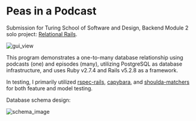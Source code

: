 # Peas in a Podcast

Submission for Turing School of Software and Design, Backend Module 2 solo project: [Relational Rails](https://backend.turing.edu/module2/projects/relational_rails).

![gui_view](https://user-images.githubusercontent.com/17027357/178799136-2e9da39f-d2e7-4fd4-b36f-31fe89ef4b03.png)

This program demonstrates a one-to-many database relationship using podcasts (one) and episodes (many), utilizing PostgreSQL as database infrastructure, and uses Ruby v2.7.4 and Rails v5.2.8 as a framework. 

In testing, I primarily utilized [rspec-rails](https://relishapp.com/rspec/rspec-rails/docs), [capybara](http://teamcapybara.github.io/capybara/), and [shoulda-matchers](https://matchers.shoulda.io/) for both feature and model testing. 

Database schema design:

![schema_image](https://user-images.githubusercontent.com/17027357/178793436-76031fba-9006-46c0-bc68-64728a0b4538.jpg)
